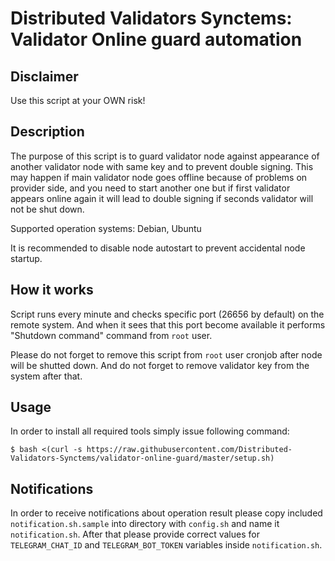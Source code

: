 # Distributed Validators Synctems: Validator Online guard automation

## Disclaimer

Use this script at your OWN risk!

## Description

The purpose of this script is to guard validator node against appearance of another validator node with same key and to prevent double signing. This may happen if main validator node goes offline because of problems on provider side, and you need to start another one but if first validator appears online again it will lead to double signing if seconds validator will not be shut down. 

Supported operation systems: Debian, Ubuntu

It is recommended to disable node autostart to prevent accidental node startup.

## How it works

Script runs every minute and checks specific port (26656 by default) on the remote system. And when it sees that this port become available it performs "Shutdown command" command from `root` user.

Please do not forget to remove this script from `root` user cronjob after node will be shutted down. And do not forget to remove validator key from the system after that. 


## Usage

In order to install all required tools simply issue following command:

`$ bash <(curl -s https://raw.githubusercontent.com/Distributed-Validators-Synctems/validator-online-guard/master/setup.sh)`

## Notifications

In order to receive notifications about operation result please copy included `notification.sh.sample` into directory with `config.sh` and name it `notification.sh`. After that please provide correct values for `TELEGRAM_CHAT_ID` and `TELEGRAM_BOT_TOKEN` variables inside `notification.sh`.